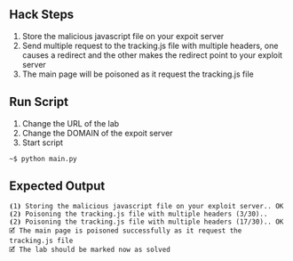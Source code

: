 ## Hack Steps

1. Store the malicious javascript file on your expoit server
2. Send multiple request to the tracking.js file with multiple headers, one causes a redirect and the other makes the redirect point to your exploit server
3. The main page will be poisoned as it request the tracking.js file

## Run Script

1. Change the URL of the lab
2. Change the DOMAIN of the expoit server
3. Start script

```
~$ python main.py
```

## Expected Output

```
⦗1⦘ Storing the malicious javascript file on your exploit server.. OK
⦗2⦘ Poisoning the tracking.js file with multiple headers (3/30)..
⦗2⦘ Poisoning the tracking.js file with multiple headers (17/30).. OK
🗹 The main page is poisoned successfully as it request the tracking.js file
🗹 The lab should be marked now as solved
```
